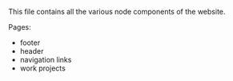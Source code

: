 This file contains all the various node components of the website.

Pages:

- footer
- header
- navigation links
- work projects
